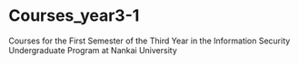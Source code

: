 # Courses_year3-1

Courses for the First Semester of the Third Year in the Information Security Undergraduate Program at Nankai University

